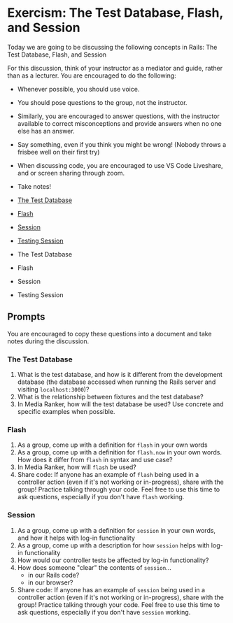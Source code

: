 # Exercism: The Test Database, Flash, and Session

Today we are going to be discussing the following concepts in Rails: The Test Database, Flash, and Session

For this discussion, think of your instructor as a mediator and guide, rather than as a lecturer. You are encouraged to do the following:

* Whenever possible, you should use voice.
* You should pose questions to the group, not the instructor.
* Similarly, you are encouraged to answer questions, with the instructor available to correct misconceptions and provide answers when no one else has an answer.
* Say something, even if you think you might be wrong! (Nobody throws a frisbee well on their first try)
* When discussing code, you are encouraged to use VS Code Liveshare, and or screen sharing through zoom.
* Take notes!

* [The Test Database](https://github.com/Ada-Developers-Academy/textbook-curriculum/blob/master/08-rails/test-the-test-database.md)
* [Flash](https://github.com/Ada-Developers-Academy/textbook-curriculum/blob/master/09-intermediate-rails/flash.md)
* [Session](https://github.com/Ada-Developers-Academy/textbook-curriculum/blob/master/09-intermediate-rails/session.md)
* [Testing Session](https://github.com/Ada-Developers-Academy/textbook-curriculum/blob/master/09-intermediate-rails/testing-session.md)
* The Test Database
* Flash
* Session
* Testing Session

## Prompts
You are encouraged to copy these questions into a document and take notes during the discussion.

### The Test Database

1. What is the test database, and how is it different from the development database (the database accessed when running the Rails server and visiting `localhost:3000`)?
1. What is the relationship between fixtures and the test database?
1. In Media Ranker, how will the test database be used? Use concrete and specific examples when possible.

### Flash

1. As a group, come up with a definition for `flash` in your own words
1. As a group, come up with a definition for `flash.now` in your own words. How does it differ from `flash` in syntax and use case?
1. In Media Ranker, how will `flash` be used?
1. Share code: If anyone has an example of `flash` being used in a controller action (even if it's not working or in-progress), share with the group! Practice talking through your code. Feel free to use this time to ask questions, especially if you don't have `flash` working.

### Session

1. As a group, come up with a definition for `session` in your own words, and how it helps with log-in functionality
1. As a group, come up with a description for how `session` helps with log-in functionality
1. How would our controller tests be affected by log-in functionality?
1. How does someone "clear" the contents of `session`...
    - in our Rails code?
    - in our browser?
1. Share code: If anyone has an example of `session` being used in a controller action (even if it's not working or in-progress), share with the group! Practice talking through your code. Feel free to use this time to ask questions, especially if you don't have `session` working.
